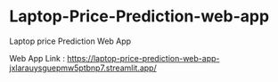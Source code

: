 # Laptop-Price-Prediction-web-app
Laptop price Prediction Web App


Web App Link : https://laptop-price-prediction-web-app-jxlarauysguepmw5ptbnp7.streamlit.app/
